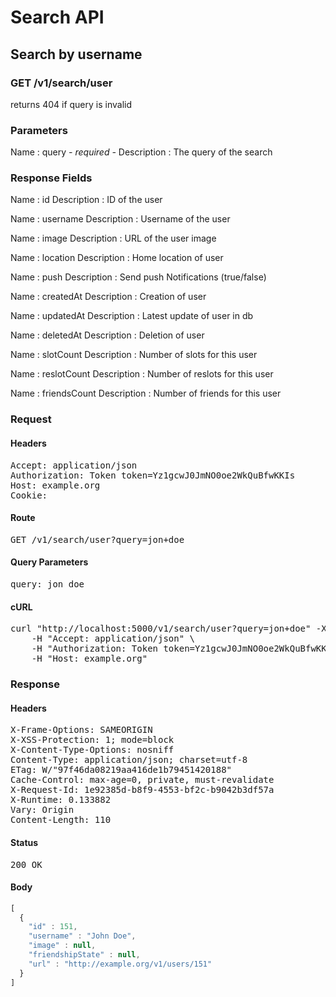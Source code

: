 # Search API

## Search by username

### GET /v1/search/user

returns 404 if query is invalid



### Parameters

Name : query *- required -*
Description : The query of the search


### Response Fields

Name : id
Description : ID of the user

Name : username
Description : Username of the user

Name : image
Description : URL of the user image

Name : location
Description : Home location of user

Name : push
Description : Send push Notifications (true/false)

Name : createdAt
Description : Creation of user

Name : updatedAt
Description : Latest update of user in db

Name : deletedAt
Description : Deletion of user

Name : slotCount
Description : Number of slots for this user

Name : reslotCount
Description : Number of reslots for this user

Name : friendsCount
Description : Number of friends for this user

### Request

#### Headers

<pre>Accept: application/json
Authorization: Token token=Yz1gcwJ0JmNO0oe2WkQuBfwKKIs
Host: example.org
Cookie: </pre>

#### Route

<pre>GET /v1/search/user?query=jon+doe</pre>

#### Query Parameters

<pre>query: jon doe</pre>

#### cURL

<pre class="request">curl &quot;http://localhost:5000/v1/search/user?query=jon+doe&quot; -X GET \
	-H &quot;Accept: application/json&quot; \
	-H &quot;Authorization: Token token=Yz1gcwJ0JmNO0oe2WkQuBfwKKIs&quot; \
	-H &quot;Host: example.org&quot;</pre>

### Response

#### Headers

<pre>X-Frame-Options: SAMEORIGIN
X-XSS-Protection: 1; mode=block
X-Content-Type-Options: nosniff
Content-Type: application/json; charset=utf-8
ETag: W/&quot;97f46da08219aa416de1b79451420188&quot;
Cache-Control: max-age=0, private, must-revalidate
X-Request-Id: 1e92385d-b8f9-4553-bf2c-b9042b3df57a
X-Runtime: 0.133882
Vary: Origin
Content-Length: 110</pre>

#### Status

<pre>200 OK</pre>

#### Body

```javascript
[
  {
    "id" : 151,
    "username" : "John Doe",
    "image" : null,
    "friendshipState" : null,
    "url" : "http://example.org/v1/users/151"
  }
]
```
